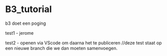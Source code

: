 # B3_tutorial
b3 doet een poging

test1 - jerome

test2 - openen via VScode om daarna het te publiceren
//deze test staat op een nieuwe branch die we dan moeten samenvoegen.

